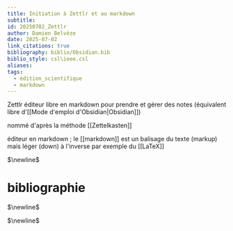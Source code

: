 ```yaml
---
title: Initiation à Zettlr et au markdown
subtitle: 
id: 20250702_Zettlr
author: Damien Belvèze
date: 2025-07-02
link_citations: true
bibliography: biblio/Obsidian.bib
biblio_style: csl\ieee.csl
aliases: 
tags:
  - édition_scientifique
  - markdown
---
```

Zettlr éditeur libre en markdown pour prendre et gérer des notes (équivalent libre d'[[Mode d'emploi d'Obsidian|Obsidian]])

nommé d'après la méthode [[Zettelkasten]]

éditeur en markdown ; le [[markdown]] est un balisage du texte (markup) mais léger (down) à l'inverse par exemple du [[LaTeX]]





$\newline$
# bibliographie
$\newline$







$\newline$






